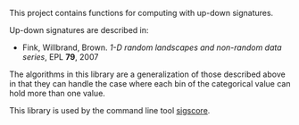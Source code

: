 This project contains functions for computing with up-down signatures.

Up-down signatures are described in:

-   Fink, Willbrand, Brown. *1-D random landscapes and non-random data series*,
    EPL **79**, 2007

The algorithms in this library are a generalization of those described above in
that they can handle the case where each bin of the categorical value can hold
more than one value.

This library is used by the command line tool
[sigscore](https://github.com/b4winckler/sigscore).

